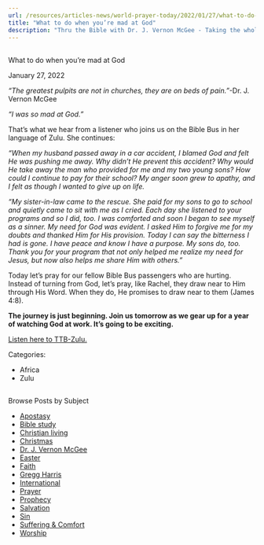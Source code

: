 ```yaml
---
url: /resources/articles-news/world-prayer-today/2022/01/27/what-to-do-when-you-re-mad-at-god
title: "What to do when you’re mad at God"
description: "Thru the Bible with Dr. J. Vernon McGee - Taking the whole Word to the whole world"
---
```







## 
 What to do when you’re mad at God


January 27, 2022
![]()




*“The greatest pulpits are not in churches, they are on beds of pain.”*-Dr. J. Vernon McGee

 *“I was so mad at God.”* 

 That’s what we hear from a listener who joins us on the Bible Bus in her language of Zulu. She continues: 

 *“When my husband passed away in a car accident, I blamed God and felt He was pushing me away. Why didn’t He prevent this accident? Why would He take away the man who provided for me and my two young sons? How could I continue to pay for their school? My anger soon grew to apathy, and I felt as though I wanted to give up on life.*

 *“My sister-in-law came to the rescue. She paid for my sons to go to school and quietly came to sit with me as I cried. Each day she listened to your programs and so I did, too. I was comforted and soon I began to see myself as a sinner. My need for God was evident. I asked Him to forgive me for my doubts and thanked Him for His provision. Today I can say the bitterness I had is gone. I have peace and know I have a purpose.* *My sons do, too. Thank you for your program that not only helped me realize my need for Jesus, but now also helps me share Him with others.”* 

 Today let’s pray for our fellow Bible Bus passengers who are hurting. Instead of turning from God, let’s pray, like Rachel, they draw near to Him through His Word. When they do, He promises to draw near to them (James 4:8).  

 **The journey is just beginning. Join us tomorrow as we gear up for a year of watching God at work. It’s going to be exciting.** 

 [Listen here to TTB-Zulu.](https://ttb.twr.org/home/day,0431/language,ZUL)



Categories: 


* Africa
* Zulu









## 
 Browse Posts by Subject


* [Apostasy](/resources/articles-news/-in-tags/tags/Apostasy)
* [Bible study](/resources/articles-news/-in-tags/tags/Bible-study)
* [Christian living](/resources/articles-news/-in-tags/tags/Christian-living)
* [Christmas](/resources/articles-news/-in-tags/tags/Christmas)
* [Dr. J. Vernon McGee](/resources/articles-news/-in-tags/tags/Dr-J-Vernon-McGee)
* [Easter](/resources/articles-news/-in-tags/tags/easter)
* [Faith](/resources/articles-news/-in-tags/tags/Faith)
* [Gregg Harris](/resources/articles-news/-in-tags/tags/Gregg-Harris)
* [International](/resources/articles-news/-in-tags/tags/International)
* [Prayer](/resources/articles-news/-in-tags/tags/prayer)
* [Prophecy](/resources/articles-news/-in-tags/tags/Prophecy)
* [Salvation](/resources/articles-news/-in-tags/tags/Salvation)
* [Sin](/resources/articles-news/-in-tags/tags/sin)
* [Suffering & Comfort](/resources/articles-news/-in-tags/tags/Suffering-Comfort)
* [Worship](/resources/articles-news/-in-tags/tags/worship)






